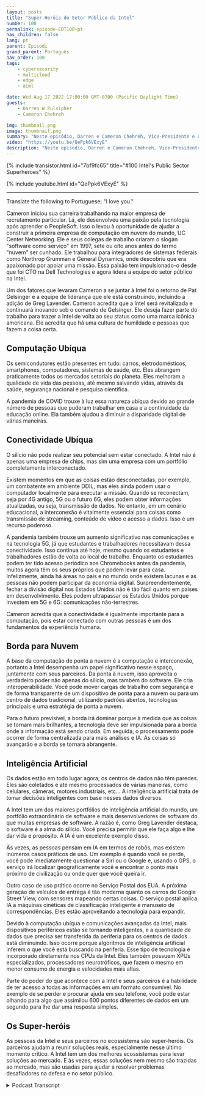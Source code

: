 ```yaml
---
layout: posts
title: "Super-Heróis do Setor Público da Intel"
number: 100
permalink: episode-EDT100-pt
has_children: false
lang: pt
parent: Episodi
grand_parent: Português
nav_order: 100
tags:
    - cybersecurity
    - multicloud
    - edge
    - aiml

date: Wed Aug 17 2022 17:00:00 GMT-0700 (Pacific Daylight Time)
guests:
    - Darren W Pulsipher
    - Cameron Chehreh

img: thumbnail.png
image: thumbnail.png
summary: "Neste episódio, Darren e Cameron Chehreh, Vice-Presidente e Gerente Geral do Setor Público, Intel, falam sobre os superpoderes da Intel: computação ubiqua, conectividade pervasiva, da borda à nuvem e inteligência artificial."
video: "https://youtu.be/QePpk6VExyE"
description: "Neste episódio, Darren e Cameron Chehreh, Vice-Presidente e Gerente Geral do Setor Público, Intel, falam sobre os superpoderes da Intel: computação ubiqua, conectividade pervasiva, da borda à nuvem e inteligência artificial."
---
```


<div>
{% include transistor.html id="7bf9fc65" title="#100 Intel's Public Sector Superheroes" %}

{% include youtube.html id="QePpk6VExyE" %}
</div>

---

Translate the following to Portuguese: "I love you."

Cameron iniciou sua carreira trabalhando na maior empresa de recrutamento particular. Lá, ele desenvolveu uma paixão pela tecnologia após aprender o PeopleSoft. Isso o levou à oportunidade de ajudar a construir a primeira empresa de computação em nuvem do mundo, UC Center Networking. Ele e seus colegas de trabalho criaram o slogan "software como serviço" em 1997, sete ou oito anos antes do termo "nuvem" ser cunhado. Ele trabalhou para integradores de sistemas federais como Northrop Grumman e General Dynamics, onde descobriu que era apaixonado por apoiar uma missão. Essa paixão tem impulsionado-o desde que foi CTO na Dell Technologies e agora lidera a equipe do setor público na Intel.

Um dos fatores que levaram Cameron a se juntar à Intel foi o retorno de Pat Gelsinger e a equipe de liderança que ele está construindo, incluindo a adição de Greg Lavender. Cameron acredita que a Intel será revitalizada e continuará inovando sob o comando de Gelsinger. Ele deseja fazer parte do trabalho para trazer a Intel de volta ao seu status como uma marca icônica americana. Ele acredita que há uma cultura de humildade e pessoas que fazem a coisa certa.

## Computação Ubíqua

Os semicondutores estão presentes em tudo: carros, eletrodomésticos, smartphones, computadores, sistemas de saúde, etc. Eles abrangem praticamente todos os mercados setoriais do planeta. Eles melhoram a qualidade de vida das pessoas, até mesmo salvando vidas, através da saúde, segurança nacional e pesquisa científica.

A pandemia de COVID trouxe à luz essa natureza ubíqua devido ao grande número de pessoas que puderam trabalhar em casa e a continuidade da educação online. Ela também ajudou a diminuir a disparidade digital de várias maneiras.

## Conectividade Ubíqua

O silício não pode realizar seu potencial sem estar conectado. A Intel não é apenas uma empresa de chips, mas sim uma empresa com um portfólio completamente interconectado.

Existem momentos em que as coisas estão desconectadas, por exemplo, um combatente em ambiente DDIL, mas eles ainda podem usar o computador localmente para executar a missão. Quando se reconectam, seja por 4G antigo, 5G ou o futuro 6G, eles podem obter informações atualizadas, ou seja, transmissão de dados. No entanto, em um cenário educacional, a interconexão é vitalmente essencial para coisas como transmissão de streaming, conteúdo de vídeo e acesso a dados. Isso é um recurso poderoso.

A pandemia também trouxe um aumento significativo nas comunicações e na tecnologia 5G, já que estudantes e trabalhadores necessitavam dessa conectividade. Isso continua até hoje, mesmo quando os estudantes e trabalhadores estão de volta ao local de trabalho. Enquanto os estudantes podem ter tido acesso periódico aos Chromebooks antes da pandemia, muitos agora têm os seus próprios que podem levar para casa. Infelizmente, ainda há áreas no país e no mundo onde existem lacunas e as pessoas não podem participar da economia digital. Surpreendentemente, fechar a divisão digital nos Estados Unidos não é tão fácil quanto em países em desenvolvimento. Eles podem ultrapassar os Estados Unidos porque investem em 5G e 6G: comunicações não-terrestres.

Cameron acredita que a conectividade é igualmente importante para a computação, pois estar conectado com outras pessoas é um dos fundamentos da experiência humana.

## Borda para Nuvem

A base da computação de ponta a nuvem é a computação e interconexão, portanto a Intel desempenha um papel significativo nesse espaço, juntamente com seus parceiros. Da ponta à nuvem, isso aproveita o verdadeiro poder não apenas do silício, mas também do software. Ele cria interoperabilidade. Você pode mover cargas de trabalho com segurança e de forma transparente de um dispositivo de ponta para a nuvem ou para um centro de dados tradicional, utilizando padrões abertos, tecnologias principais e uma estratégia de ponta a nuvem.

Para o futuro previsível, a borda irá dominar porque à medida que as coisas se tornam mais brilhantes, a tecnologia deve ser impulsionada para a borda onde a informação está sendo criada. Em seguida, o processamento pode ocorrer de forma centralizada para mais análises e IA. As coisas só avançarão e a borda se tornará abrangente.

## Inteligência Artificial

Os dados estão em todo lugar agora; os centros de dados não têm paredes. Eles são coletados e até mesmo processados ​​de várias maneiras, como celulares, câmeras, motores industriais, etc... A inteligência artificial trata de tomar decisões inteligentes com base nesses dados diversos.

A Intel tem um dos maiores portfólios de inteligência artificial do mundo, um portfólio extraordinário de software e mais desenvolvedores de software do que muitas empresas de software. A razão é, como Greg Lavender destaca, o software é a alma do silício. Você precisa permitir que ele faça algo e lhe dar vida e propósito. A IA é um excelente exemplo disso.

Às vezes, as pessoas pensam em IA em termos de robôs, mas existem inúmeros casos práticos de uso. Um exemplo é quando você se perde, você pode imediatamente questionar a Siri ou o Google e, usando o GPS, o serviço irá localizar geograficamente você e encontrar o ponto mais próximo de civilização ou onde quer que você queira ir.

Outro caso de uso prático ocorre no Serviço Postal dos EUA. A próxima geração de veículos de entrega é tão moderna quanto os carros do Google Street View, com sensores mapeando certas coisas. O serviço postal aplica IA a máquinas cinéticas de classificação inteligente e manuseio de correspondências. Eles estão aproveitando a tecnologia para expandir.

Devido à computação ubíqua e comunicações avançadas da Intel, mais dispositivos periféricos estão se tornando inteligentes, e a quantidade de dados que precisa ser transferida da periferia para os centros de dados está diminuindo. Isso ocorre porque algoritmos de inteligência artificial inferem o que você está buscando na periferia. Esse tipo de tecnologia é incorporado diretamente nos CPUs da Intel. Eles também possuem XPUs especializados, processadores neurotróficos, que fazem o mesmo em menor consumo de energia e velocidades mais altas.

Parte do poder do que acontece com a Intel e seus parceiros é a habilidade de ter acesso a todas as informações em um formato consumível. No exemplo de se perder e procurar ajuda em seu telefone, você pode estar olhando para algo que assimilou 600 pontos diferentes de dados em um segundo para lhe dar uma resposta simples.

## Os Super-heróis

As pessoas da Intel e seus parceiros no ecossistema são super-heróis. Os parceiros ajudam a reunir soluções reais, especialmente nesse último momento crítico. A Intel tem um dos melhores ecossistemas para levar soluções ao mercado. E às vezes, essas soluções nem mesmo são trazidas ao mercado, mas são usadas para ajudar a resolver problemas desafiadores na defesa e no setor público.



<details>
<summary> Podcast Transcript </summary>

<p></p>

</details>
